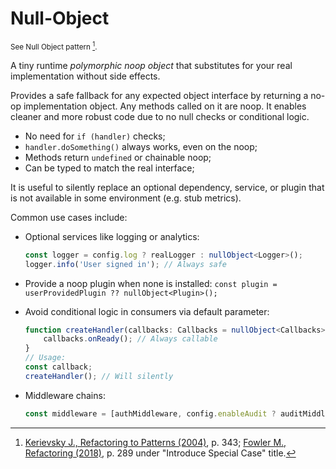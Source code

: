 # Null-Object

<small>See Null Object pattern [^1].</small>

[^1]: [Kerievsky J., Refactoring to Patterns (2004)](https://www.amazon.com/Refactoring-Patterns-Joshua-Kerievsky/dp/0321213351), p. 343; [Fowler M., Refactoring (2018)](https://www.amazon.com/Refactoring-Improving-Existing-Addison-Wesley-Signature/dp/0134757599), p. 289 under "Introduce Special Case" title.

A tiny runtime _polymorphic noop object_ that substitutes for your real implementation without side effects.

Provides a safe fallback for any expected object interface by returning a no-op implementation object. Any methods called on it are noop. It enables cleaner and more robust code due to no null checks or conditional logic.

-   No need for `if (handler)` checks;
-   `handler.doSomething()` always works, even on the noop;
-   Methods return `undefined` or chainable noop;
-   Can be typed to match the real interface;

It is useful to silently replace an optional dependency, service, or plugin that is not available in some environment (e.g. stub metrics).

Common use cases include:

-   Optional services like logging or analytics:

    ```typescript
    const logger = config.log ? realLogger : nullObject<Logger>();
    logger.info('User signed in'); // Always safe
    ```

-   Provide a noop plugin when none is installed: `const plugin = userProvidedPlugin ?? nullObject<Plugin>();`
-   Avoid conditional logic in consumers via default parameter:
    ```typescript
    function createHandler(callbacks: Callbacks = nullObject<Callbacks>()) {
        callbacks.onReady(); // Always callable
    }
    // Usage:
    const callback;
    createHandler(); // Will silently
    ```
-   Middleware chains:

    ```typescript
    const middleware = [authMiddleware, config.enableAudit ? auditMiddleware : nullObject<Middleware>()];
    ```
